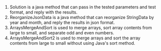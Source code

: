 
1. Solution is a java method that can pass in the tested parameters and test format, and reply with the results.
2. ReorganizeJsonData is a java method that can reorganize StringData by year and month, and reply the results in json format.
3. ArraysMergeAndSort is used to merge arrays, sort array contents from large to small, and separate odd and even numbers.
4. ArraysMergeAndSort2 is used to merge arrays and sort the array contents from large to small without using Java's sort method.
